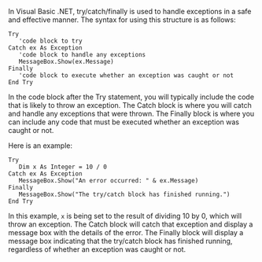 In Visual Basic .NET, try/catch/finally is used to handle exceptions in a safe and effective manner. The syntax for using this structure is as follows:

```
Try
   'code block to try
Catch ex As Exception
   'code block to handle any exceptions
   MessageBox.Show(ex.Message)
Finally
   'code block to execute whether an exception was caught or not
End Try
```

In the code block after the Try statement, you will typically include the code that is likely to throw an exception. The Catch block is where you will catch and handle any exceptions that were thrown. The Finally block is where you can include any code that must be executed whether an exception was caught or not.

Here is an example:

```
Try
   Dim x As Integer = 10 / 0
Catch ex As Exception
   MessageBox.Show("An error occurred: " & ex.Message)
Finally
   MessageBox.Show("The try/catch block has finished running.")
End Try
```

In this example, `x` is being set to the result of dividing 10 by 0, which will throw an exception. The Catch block will catch that exception and display a message box with the details of the error. The Finally block will display a message box indicating that the try/catch block has finished running, regardless of whether an exception was caught or not.